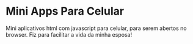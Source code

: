 # Mini Apps Para Celular
 
 Mini aplicativos html com javascript para celular, para serem abertos no browser.
 Fiz para facilitar a vida da minha esposa!
